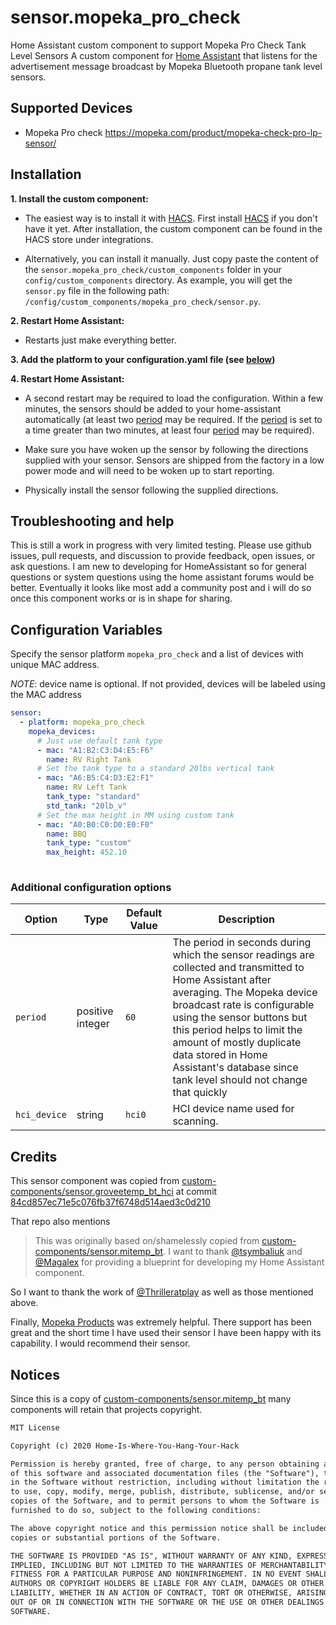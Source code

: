 # sensor.mopeka_pro_check
Home Assistant custom component to support Mopeka Pro Check Tank Level Sensors
A custom component for [Home Assistant](https://www.home-assistant.io) that listens for the advertisement message broadcast by Mopeka Bluetooth propane tank level sensors.

## Supported Devices

* Mopeka Pro check <https://mopeka.com/product/mopeka-check-pro-lp-sensor/>

## Installation

**1. Install the custom component:**

* The easiest way is to install it with [HACS](https://hacs.xyz/). First install [HACS](https://hacs.xyz/) if you don't have it yet. After installation, the custom component can be found in the HACS store under integrations.

* Alternatively, you can install it manually. Just copy paste the content of the `sensor.mopeka_pro_check/custom_components` folder in your `config/custom_components` directory.
     As example, you will get the `sensor.py` file in the following path: `/config/custom_components/mopeka_pro_check/sensor.py`.

**2. Restart Home Assistant:**

* Restarts just make everything better.

**3. Add the platform to your configuration.yaml file (see [below](#configuration))**

**4. Restart Home Assistant:**

* A second restart may be required to load the configuration. Within a few minutes, the sensors should be added to your home-assistant automatically (at least two [period](#period) may be required.  If the [period](#period) is set to a time greater than two minutes, at least four [period](#period) may be required).

* Make sure you have woken up the sensor by following the directions supplied with your sensor.  Sensors
are shipped from the factory in a low power mode and will need to be woken up to start reporting.

* Physically install the sensor following the supplied directions.

## Troubleshooting and help

This is still a work in progress with very limited testing.
Please use github issues, pull requests, and discussion to provide feedback, open issues, or ask questions.
I am new to developing for HomeAssistant so for general questions or system questions using
the home assistant forums would be better.  Eventually it looks like most add a community post
and i will do so once this component works or is in shape for sharing.

## Configuration Variables

Specify the sensor platform `mopeka_pro_check` and a list of devices with unique MAC address.

*NOTE*: device name is optional.  If not provided, devices will be labeled using the MAC address

``` yaml
sensor:
  - platform: mopeka_pro_check
    mopeka_devices:
      # Just use default tank type
      - mac: "A1:B2:C3:D4:E5:F6"
        name: RV Right Tank
      # Set the tank type to a standard 20lbs vertical tank
      - mac: "A6:B5:C4:D3:E2:F1"
        name: RV Left Tank
        tank_type: "standard"
        std_tank: "20lb_v"
      # Set the max height in MM using custom tank 
      - mac: "A0:B0:C0:D0:E0:F0"
        name: BBQ
        tank_type: "custom"
        max_height: 452.10
        
```

### Additional configuration options

| Option | Type |Default Value | Description |  
| -- | -- | -- | -- |
| `period` | positive integer | `60` | The period in seconds during which the sensor readings are collected and transmitted to Home Assistant after averaging. The Mopeka device broadcast rate is configurable using the sensor buttons but this period helps to limit the amount of mostly duplicate data stored in  Home Assistant's database since tank level should not change that quickly |
| `hci_device`| string | `hci0` | HCI device name used for scanning. |

## Credits

This sensor component was copied from [custom-components/sensor.groveetemp_bt_hci](https://github.com/Home-Is-Where-You-Hang-Your-Hack/sensor.goveetemp_bt_hci) at commit [84cd857ec71e5c076fb37f6748d514aed3c0d210](https://github.com/Home-Is-Where-You-Hang-Your-Hack/sensor.goveetemp_bt_hci/commit/84cd857ec71e5c076fb37f6748d514aed3c0d210)

That repo also mentions

>This was originally based on/shamelessly copied from [custom-components/sensor.mitemp_bt](https://github.com/custom-components/sensor.mitemp_bt).  I want to thank [@tsymbaliuk](https://community.home-assistant.io/u/tsymbaliuk) and [@Magalex](https://community.home-assistant.io/u/Magalex) for providing a blueprint for developing my Home Assistant component.

So I want to thank the work of [@Thrilleratplay](https://community.home-assistant.io/u/thrilleratplay) as well as those mentioned above.  

Finally, [Mopeka Products](https://mopeka.com/) was extremely helpful.  There support has been great and the short time I have used their sensor I have been happy with its capability. I would recommend their sensor.

## Notices

Since this is a copy of [custom-components/sensor.mitemp_bt](https://github.com/custom-components/sensor.mitemp_bt) many components will retain that projects copyright.

``` txt
MIT License

Copyright (c) 2020 Home-Is-Where-You-Hang-Your-Hack

Permission is hereby granted, free of charge, to any person obtaining a copy
of this software and associated documentation files (the "Software"), to deal
in the Software without restriction, including without limitation the rights
to use, copy, modify, merge, publish, distribute, sublicense, and/or sell
copies of the Software, and to permit persons to whom the Software is
furnished to do so, subject to the following conditions:

The above copyright notice and this permission notice shall be included in all
copies or substantial portions of the Software.

THE SOFTWARE IS PROVIDED "AS IS", WITHOUT WARRANTY OF ANY KIND, EXPRESS OR
IMPLIED, INCLUDING BUT NOT LIMITED TO THE WARRANTIES OF MERCHANTABILITY,
FITNESS FOR A PARTICULAR PURPOSE AND NONINFRINGEMENT. IN NO EVENT SHALL THE
AUTHORS OR COPYRIGHT HOLDERS BE LIABLE FOR ANY CLAIM, DAMAGES OR OTHER
LIABILITY, WHETHER IN AN ACTION OF CONTRACT, TORT OR OTHERWISE, ARISING FROM,
OUT OF OR IN CONNECTION WITH THE SOFTWARE OR THE USE OR OTHER DEALINGS IN THE
SOFTWARE.
```
